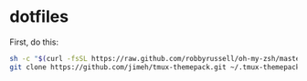 # dotfiles

First, do this:

```sh
sh -c "$(curl -fsSL https://raw.github.com/robbyrussell/oh-my-zsh/master/tools/install.sh)"
git clone https://github.com/jimeh/tmux-themepack.git ~/.tmux-themepack
```
